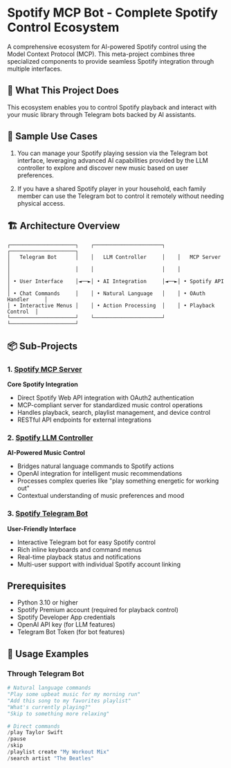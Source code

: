 # Spotify MCP Bot - Complete Spotify Control Ecosystem

A comprehensive ecosystem for AI-powered Spotify control using the Model Context Protocol (MCP). This meta-project combines three specialized components to provide seamless Spotify integration through multiple interfaces.

## 🎵 What This Project Does

This ecosystem enables you to control Spotify playback and interact with your music library through Telegram bots backed by AI assistants.

## 🤖 Sample Use Cases
1. You can manage your Spotify playing session via the Telegram bot interface, leveraging advanced AI capabilities provided by the LLM controller to explore and discover new music based on user preferences.

2. If you have a shared Spotify player in your household, each family member can use the Telegram bot to control it remotely without needing physical access.

## 🏗️ Architecture Overview

```
┌─────────────────────┐    ┌──────────────────────┐    ┌─────────────────────┐
│   Telegram Bot      │    │   LLM Controller     │    │   MCP Server        │
│                     │    │                      │    │                     │
│ • User Interface    │◄──►│ • AI Integration     │◄──►│ • Spotify API       │
│ • Chat Commands     │    │ • Natural Language   │    │ • OAuth Handler     │
│ • Interactive Menus │    │ • Action Processing  │    │ • Playback Control  │
└─────────────────────┘    └──────────────────────┘    └─────────────────────┘
```

## 📦 Sub-Projects

### 1. [Spotify MCP Server](https://github.com/garywwh/spotify_mcp_server/)
**Core Spotify Integration**
- Direct Spotify Web API integration with OAuth2 authentication
- MCP-compliant server for standardized music control operations
- Handles playback, search, playlist management, and device control
- RESTful API endpoints for external integrations

### 2. [Spotify LLM Controller](https://github.com/garywwh/spotify_llm_controller/)
**AI-Powered Music Control**
- Bridges natural language commands to Spotify actions
- OpenAI integration for intelligent music recommendations
- Processes complex queries like "play something energetic for working out"
- Contextual understanding of music preferences and mood

### 3. [Spotify Telegram Bot](https://github.com/garywwh/spotify_telegram_bot/)
**User-Friendly Interface**
- Interactive Telegram bot for easy Spotify control
- Rich inline keyboards and command menus
- Real-time playback status and notifications
- Multi-user support with individual Spotify account linking


## Prerequisites
- Python 3.10 or higher
- Spotify Premium account (required for playback control)
- Spotify Developer App credentials
- OpenAI API key (for LLM features)
- Telegram Bot Token (for bot features)
## 🎯 Usage Examples

### Through Telegram Bot
```python
# Natural language commands
"Play some upbeat music for my morning run"
"Add this song to my favorites playlist"
"What's currently playing?"
"Skip to something more relaxing"
```

```python
# Direct commands
/play Taylor Swift
/pause
/skip
/playlist create "My Workout Mix"
/search artist "The Beatles"
```
